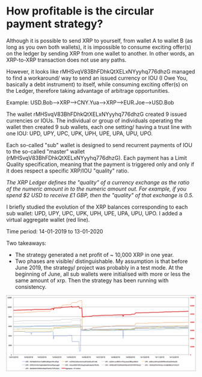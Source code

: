 # How profitable is the circular payment strategy?

Although it is possible to send XRP to yourself, from wallet A to wallet B (as long as you own both wallets), it is impossible to consume exciting offer(s) on the ledger by sending XRP from one wallet to another. In other words, an XRP-to-XRP transaction does not use any paths. 

However, it looks like rMHSvqV83BhFDhkQtXELxNYyyhq776dhzG managed to find a workaround/ way to send an issued currency or IOU (I Owe You, basically a debt instrument) to itself, while consuming exciting offer(s) on the Ledger, therefore taking advantage of arbitrage opportunities.

Example: USD.Bob-->XRP-->CNY.Yua-->XRP-->EUR.Joe-->USD.Bob

The wallet rMHSvqV83BhFDhkQtXELxNYyyhq776dhzG created 9 issued currencies or IOUs. The individual or group of individuals operating the wallet then created 9 sub wallets, each one setting/ having a trust line with one IOU: UPD, UPY, UPC, UPK, UPH, UPE, UPA, UPU, UPO.

Each so-called "sub" wallet is designed to send recurrent payments of IOU to the so-called "master" wallet (rMHSvqV83BhFDhkQtXELxNYyyhq776dhzG). Each payment has a Limit Quality specification, meaning that the payment is triggered only and only if it does respect a specific XRP/IOU "quality" ratio.

_The XRP Ledger defines the "quality" of a currency exchange as the ratio of the numeric amount in to the numeric amount out. For example, if you spend $2 USD to receive £1 GBP, then the "quality" of that exchange is 0.5._

I briefly studied the evolution of the XRP balances corresponding to each sub wallet: UPD, UPY, UPC, UPK, UPH, UPE, UPA, UPU, UPO. I added a virtual aggregate wallet (red line).

Time period: 14-01-2019 to 13-01-2020

Two takeaways:
- The strategy generated a net profit of ~ 10,000 XRP in one year.
- Two phases are visible/ distinguishable. My assumption is that before June 2019, the strategy/ project was probably in a test mode. At the beginning of June, all sub wallets were initialised with more or less the same amount of xrp. Then the strategy has been running with consistency.

![Alt text](https://raw.githubusercontent.com/TiGowa/xrp-ledger-circular-payment/master/graph.png?raw=true "Optional Title")
